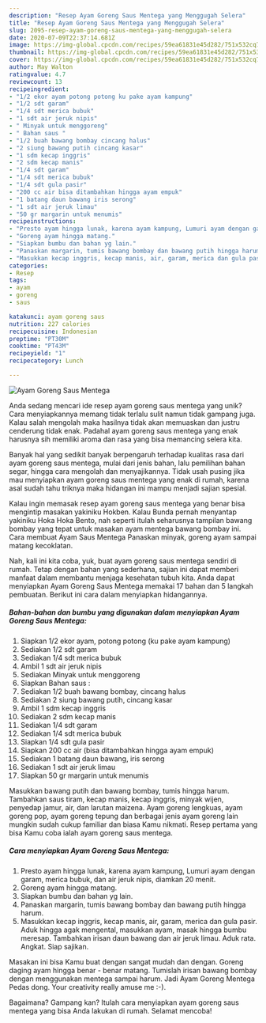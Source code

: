 ```yaml
---
description: "Resep Ayam Goreng Saus Mentega yang Menggugah Selera"
title: "Resep Ayam Goreng Saus Mentega yang Menggugah Selera"
slug: 2095-resep-ayam-goreng-saus-mentega-yang-menggugah-selera
date: 2020-07-09T22:37:14.681Z
image: https://img-global.cpcdn.com/recipes/59ea61831e45d282/751x532cq70/ayam-goreng-saus-mentega-foto-resep-utama.jpg
thumbnail: https://img-global.cpcdn.com/recipes/59ea61831e45d282/751x532cq70/ayam-goreng-saus-mentega-foto-resep-utama.jpg
cover: https://img-global.cpcdn.com/recipes/59ea61831e45d282/751x532cq70/ayam-goreng-saus-mentega-foto-resep-utama.jpg
author: May Walton
ratingvalue: 4.7
reviewcount: 13
recipeingredient:
- "1/2 ekor ayam potong potong ku pake ayam kampung"
- "1/2 sdt garam"
- "1/4 sdt merica bubuk"
- "1 sdt air jeruk nipis"
- " Minyak untuk menggoreng"
- " Bahan saus "
- "1/2 buah bawang bombay cincang halus"
- "2 siung bawang putih cincang kasar"
- "1 sdm kecap inggris"
- "2 sdm kecap manis"
- "1/4 sdt garam"
- "1/4 sdt merica bubuk"
- "1/4 sdt gula pasir"
- "200 cc air bisa ditambahkan hingga ayam empuk"
- "1 batang daun bawang iris serong"
- "1 sdt air jeruk limau"
- "50 gr margarin untuk menumis"
recipeinstructions:
- "Presto ayam hingga lunak, karena ayam kampung, Lumuri ayam dengan garam, merica bubuk, dan air jeruk nipis, diamkan 20 menit."
- "Goreng ayam hingga matang."
- "Siapkan bumbu dan bahan yg lain."
- "Panaskan margarin, tumis bawang bombay dan bawang putih hingga harum."
- "Masukkan kecap inggris, kecap manis, air, garam, merica dan gula pasir. Aduk hingga agak mengental, masukkan ayam, masak hingga bumbu meresap. Tambahkan irisan daun bawang dan air jeruk limau. Aduk rata. Angkat. Siap sajikan."
categories:
- Resep
tags:
- ayam
- goreng
- saus

katakunci: ayam goreng saus 
nutrition: 227 calories
recipecuisine: Indonesian
preptime: "PT30M"
cooktime: "PT43M"
recipeyield: "1"
recipecategory: Lunch

---
```



![Ayam Goreng Saus Mentega](https://img-global.cpcdn.com/recipes/59ea61831e45d282/751x532cq70/ayam-goreng-saus-mentega-foto-resep-utama.jpg)

Anda sedang mencari ide resep ayam goreng saus mentega yang unik? Cara menyiapkannya memang tidak terlalu sulit namun tidak gampang juga. Kalau salah mengolah maka hasilnya tidak akan memuaskan dan justru cenderung tidak enak. Padahal ayam goreng saus mentega yang enak harusnya sih memiliki aroma dan rasa yang bisa memancing selera kita.

Banyak hal yang sedikit banyak berpengaruh terhadap kualitas rasa dari ayam goreng saus mentega, mulai dari jenis bahan, lalu pemilihan bahan segar, hingga cara mengolah dan menyajikannya. Tidak usah pusing jika mau menyiapkan ayam goreng saus mentega yang enak di rumah, karena asal sudah tahu triknya maka hidangan ini mampu menjadi sajian spesial.

Kalau ingin memasak resep ayam goreng saus mentega yang benar bisa mengintip masakan yakiniku Hokben. Kalau Bunda pernah menyantap yakiniku Hoka Hoka Bento, nah seperti itulah seharusnya tampilan bawang bombay yang tepat untuk masakan ayam mentega bawang bombay ini. Cara membuat Ayam Saus Mentega Panaskan minyak, goreng ayam sampai matang kecoklatan.


Nah, kali ini kita coba, yuk, buat ayam goreng saus mentega sendiri di rumah. Tetap dengan bahan yang sederhana, sajian ini dapat memberi manfaat dalam membantu menjaga kesehatan tubuh kita. Anda dapat menyiapkan Ayam Goreng Saus Mentega memakai 17 bahan dan 5 langkah pembuatan. Berikut ini cara dalam menyiapkan hidangannya.

<!--inarticleads1-->

##### Bahan-bahan dan bumbu yang digunakan dalam menyiapkan Ayam Goreng Saus Mentega:

1. Siapkan 1/2 ekor ayam, potong potong (ku pake ayam kampung)
1. Sediakan 1/2 sdt garam
1. Sediakan 1/4 sdt merica bubuk
1. Ambil 1 sdt air jeruk nipis
1. Sediakan  Minyak untuk menggoreng
1. Siapkan  Bahan saus :
1. Sediakan 1/2 buah bawang bombay, cincang halus
1. Sediakan 2 siung bawang putih, cincang kasar
1. Ambil 1 sdm kecap inggris
1. Sediakan 2 sdm kecap manis
1. Sediakan 1/4 sdt garam
1. Sediakan 1/4 sdt merica bubuk
1. Siapkan 1/4 sdt gula pasir
1. Siapkan 200 cc air (bisa ditambahkan hingga ayam empuk)
1. Sediakan 1 batang daun bawang, iris serong
1. Sediakan 1 sdt air jeruk limau
1. Siapkan 50 gr margarin untuk menumis


Masukkan bawang putih dan bawang bombay, tumis hingga harum. Tambahkan saus tiram, kecap manis, kecap inggris, minyak wijen, penyedap jamur, air, dan larutan maizena. Ayam goreng lengkuas, ayam goreng pop, ayam goreng tepung dan berbagai jenis ayam goreng lain mungkin sudah cukup familiar dan biasa Kamu nikmati. Resep pertama yang bisa Kamu coba ialah ayam goreng saus mentega. 

<!--inarticleads2-->

##### Cara menyiapkan Ayam Goreng Saus Mentega:

1. Presto ayam hingga lunak, karena ayam kampung, Lumuri ayam dengan garam, merica bubuk, dan air jeruk nipis, diamkan 20 menit.
1. Goreng ayam hingga matang.
1. Siapkan bumbu dan bahan yg lain.
1. Panaskan margarin, tumis bawang bombay dan bawang putih hingga harum.
1. Masukkan kecap inggris, kecap manis, air, garam, merica dan gula pasir. Aduk hingga agak mengental, masukkan ayam, masak hingga bumbu meresap. Tambahkan irisan daun bawang dan air jeruk limau. Aduk rata. Angkat. Siap sajikan.


Masakan ini bisa Kamu buat dengan sangat mudah dan dengan. Goreng daging ayam hingga benar - benar matang. Tumislah irisan bawang bombay dengan menggunakan mentega sampai harum. Jadi Ayam Goreng Mentega Pedas dong. Your creativity really amuse me :-). 

Bagaimana? Gampang kan? Itulah cara menyiapkan ayam goreng saus mentega yang bisa Anda lakukan di rumah. Selamat mencoba!
